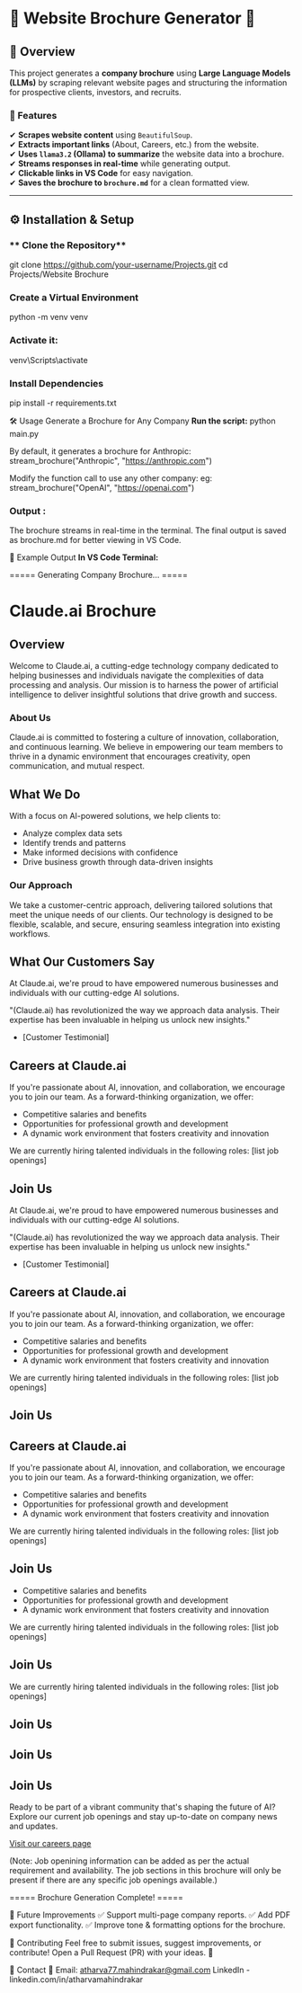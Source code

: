 # 🏢 Website Brochure Generator 🚀

## 📌 Overview
This project generates a **company brochure** using **Large Language Models (LLMs)** by scraping relevant website pages and structuring the information for prospective clients, investors, and recruits.

### **🔹 Features**
✔ **Scrapes website content** using `BeautifulSoup`.  
✔ **Extracts important links** (About, Careers, etc.) from the website.  
✔ **Uses `llama3.2` (Ollama) to summarize** the website data into a brochure.  
✔ **Streams responses in real-time** while generating output.  
✔ **Clickable links in VS Code** for easy navigation.  
✔ **Saves the brochure to `brochure.md`** for a clean formatted view.

---

## ⚙️ **Installation & Setup**

### ** Clone the Repository**

git clone https://github.com/your-username/Projects.git
cd Projects/Website Brochure

### **Create a Virtual Environment**
python -m venv venv

### **Activate it:**
venv\Scripts\activate

### **Install Dependencies**
pip install -r requirements.txt

🛠️ Usage
Generate a Brochure for Any Company
**Run the script:**
python main.py

By default, it generates a brochure for Anthropic:
stream_brochure("Anthropic", "https://anthropic.com")

Modify the function call to use any other company:
eg:
stream_brochure("OpenAI", "https://openai.com")

### **Output :**
The brochure streams in real-time in the terminal.
The final output is saved as brochure.md for better viewing in VS Code.




📄 Example Output
**In VS Code Terminal:**

===== Generating Company Brochure... =====

# Claude.ai Brochure

## Overview

Welcome to Claude.ai, a cutting-edge technology company dedicated to helping businesses and individuals navigate the complexities of data processing and analysis. Our mission is to harness the power of artificial intelligence to deliver insightful solutions that drive growth and success.

### About Us

 Claude.ai is committed to fostering a culture of innovation, collaboration, and continuous learning. We believe in empowering our team members to thrive in a dynamic environment that encourages creativity, open communication, and mutual respect.

## What We Do

With a focus on AI-powered solutions, we help clients to:

* Analyze complex data sets
* Identify trends and patterns
* Make informed decisions with confidence
* Drive business growth through data-driven insights

### Our Approach

We take a customer-centric approach, delivering tailored solutions that meet the unique needs of our clients. Our technology is designed to be flexible, scalable, and secure, ensuring seamless integration into existing workflows.

## What Our Customers Say

At Claude.ai, we're proud to have empowered numerous businesses and individuals with our cutting-edge AI solutions.

"(Claude.ai) has revolutionized the way we approach data analysis. Their expertise has been invaluable in helping us unlock new insights."

 - [Customer Testimonial]

## Careers at Claude.ai

If you're passionate about AI, innovation, and collaboration, we encourage you to join our team. As a forward-thinking organization, we offer:

* Competitive salaries and benefits
* Opportunities for professional growth and development
* A dynamic work environment that fosters creativity and innovation

We are currently hiring talented individuals in the following roles: [list job openings]

## Join Us

At Claude.ai, we're proud to have empowered numerous businesses and individuals with our cutting-edge AI solutions.

"(Claude.ai) has revolutionized the way we approach data analysis. Their expertise has been invaluable in helping us unlock new insights."

 - [Customer Testimonial]

## Careers at Claude.ai

If you're passionate about AI, innovation, and collaboration, we encourage you to join our team. As a forward-thinking organization, we offer:

* Competitive salaries and benefits
* Opportunities for professional growth and development
* A dynamic work environment that fosters creativity and innovation

We are currently hiring talented individuals in the following roles: [list job openings]

## Join Us
## Careers at Claude.ai

If you're passionate about AI, innovation, and collaboration, we encourage you to join our team. As a forward-thinking organization, we offer:

* Competitive salaries and benefits
* Opportunities for professional growth and development
* A dynamic work environment that fosters creativity and innovation

We are currently hiring talented individuals in the following roles: [list job openings]

## Join Us
* Competitive salaries and benefits
* Opportunities for professional growth and development
* A dynamic work environment that fosters creativity and innovation

We are currently hiring talented individuals in the following roles: [list job openings]

## Join Us

We are currently hiring talented individuals in the following roles: [list job openings]

## Join Us

## Join Us
## Join Us

Ready to be part of a vibrant community that's shaping the future of AI? Explore our current job openings and stay up-to-date on company news and updates.

[Visit our careers page](link)

(Note: Job openining information can be added as per the actual requirement and availability. The job sections in this brochure will only be present if there are any specific job openings available.)   

===== Brochure Generation Complete! =====





🚀 Future Improvements
✅ Support multi-page company reports.
✅ Add PDF export functionality.
✅ Improve tone & formatting options for the brochure.

🤝 Contributing
Feel free to submit issues, suggest improvements, or contribute! Open a Pull Request (PR) with your ideas. 🚀

📢 Contact
📩 Email: atharva77.mahindrakar@gmail.com
LinkedIn - linkedin.com/in/atharvamahindrakar